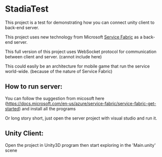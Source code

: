 # **StadiaTest**

This project is a test for demonstrating how you can connect unity client to back-end server.

This project uses new technology from Microsoft [Service Fabric](https://docs.microsoft.com/en-us/azure/service-fabric/service-fabric-overview) as a back-end server.

This full version of this project uses WebSocket protocol for communication between client and server. (cannot include here)

This could easily be an architecture for mobile game that run the service world-wide. (because of the nature of Service Fabric)

## **How to run server:**

You can follow the suggestion from micosoft here (https://docs.microsoft.com/en-us/azure/service-fabric/service-fabric-get-started) and install all the programs

Or long story short, just open the server project with visual studio and run it.



## **Unity Client:**

Open the project in Unity3D program then start exploring in the 'Main.unity' scene
